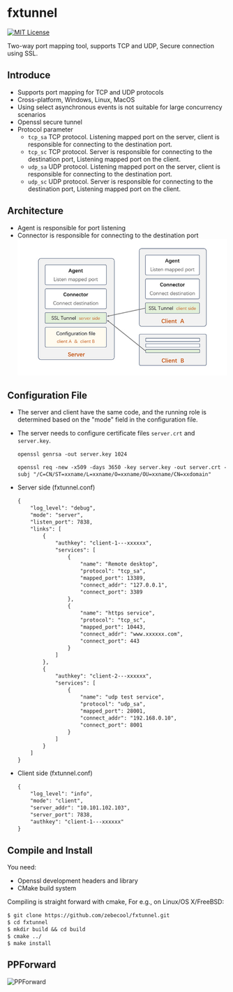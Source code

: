 # fxtunnel
[![MIT License](https://img.shields.io/github/license/xiaocong/uiautomator.svg)](http://opensource.org/licenses/MIT)

Two-way port mapping tool, supports TCP and UDP, Secure connection using SSL.

## Introduce
* Supports port mapping for TCP and UDP protocols 
* Cross-platform, Windows, Linux, MacOS 
* Using select asynchronous events is not suitable for large concurrency scenarios 
* Openssl secure tunnel 
* Protocol parameter 
  - `tcp_sa`  TCP protocol.  Listening mapped port on the server, client is responsible for connecting to the destination port.
  - `tcp_sc`  TCP protocol.  Server is responsible for connecting to the destination port, Listening mapped port on the client.
  - `udp_sa`  UDP protocol.  Listening mapped port on the server, client is responsible for connecting to the destination port.
  - `udp_sc`  UDP protocol.  Server is responsible for connecting to the destination port, Listening mapped port on the client.

## Architecture
* Agent is responsible for port listening
* Connector is responsible for connecting to the destination port
![architecture](https://github.com/zebecool/fxtunnel/blob/main/architecture.jpg)

## Configuration File
* The server and client have the same code, and the running role is determined based on the "mode" field in the configuration file.
* The server needs to configure certificate files `server.crt` and `server.key`.
    ```
	openssl genrsa -out server.key 1024
	```
	```
	openssl req -new -x509 -days 3650 -key server.key -out server.crt -subj "/C=CN/ST=xxname/L=xxname/O=xxname/OU=xxname/CN=xxdomain"
	```
* Server side (fxtunnel.conf) 
    ```
    {
        "log_level": "debug",
        "mode": "server",
        "listen_port": 7838,
        "links": [
            {
                "authkey": "client-1---xxxxxx",
                "services": [
                    {
                        "name": "Remote desktop",
                        "protocol": "tcp_sa",
                        "mapped_port": 13389,
                        "connect_addr": "127.0.0.1",
                        "connect_port": 3389
                    },
                    {
                        "name": "https service",
                        "protocol": "tcp_sc",
                        "mapped_port": 10443,
                        "connect_addr": "www.xxxxxx.com",
                        "connect_port": 443
                    }
                ]
            },
            {
                "authkey": "client-2---xxxxxx",
                "services": [
                    {
                        "name": "udp test service",
                        "protocol": "udp_sa",
                        "mapped_port": 28001,
                        "connect_addr": "192.168.0.10",
                        "connect_port": 8001
                    }
                ]
            }
        ]
    }
    ```

* Client side (fxtunnel.conf) 
    ```
    {
        "log_level": "info",
        "mode": "client",
        "server_addr": "10.101.102.103",
        "server_port": 7838,
        "authkey": "client-1---xxxxxx"
    }
    ```

## Compile and Install

You need:
* Openssl development headers and library
* CMake build system

Compiling is straight forward with cmake, For e.g., on Linux/OS X/FreeBSD:
```
$ git clone https://github.com/zebecool/fxtunnel.git
$ cd fxtunnel
$ mkdir build && cd build
$ cmake ../
$ make install
```


## PPForward
![PPForward](http://ppforward.com/assets/images/logo-dark.png) 






